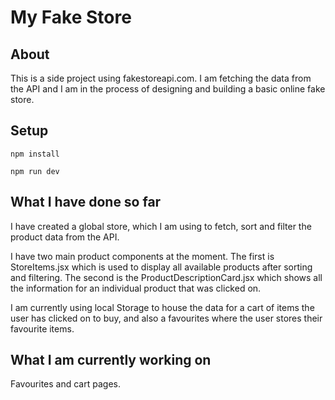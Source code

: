 # My Fake Store

## About

This is a side project using fakestoreapi.com. I am fetching the data from the API and I am in the process of designing and building a basic online fake store.

## Setup

`npm install`

`npm run dev`

## What I have done so far

I have created a global store, which I am using to fetch, sort and filter the product data from the API.

I have two main product components at the moment. The first is StoreItems.jsx which is used to display all available products after sorting and filtering. The second is the ProductDescriptionCard.jsx which shows all the information for an individual product that was clicked on.

I am currently using local Storage to house the data for a cart of items the user has clicked on to buy, and also a favourites where the user stores their favourite items.

## What I am currently working on

Favourites and cart pages.
